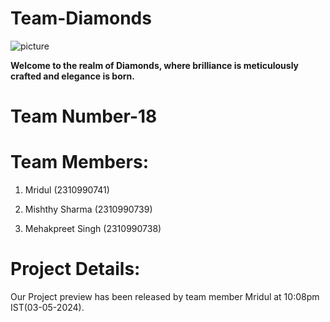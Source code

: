 # Team-Diamonds
![picture](https://encrypted-tbn0.gstatic.com/images?q=tbn:ANd9GcRmrCHU3UIBr131y7fm4Q0GrdK6P27NRlkWW1Pq3tuazY0NgoWhGvjC0j2Oxjg4Jr_F2pE&usqp=CAU)

__Welcome to the realm of Diamonds, where brilliance is meticulously crafted and elegance is born.__

# Team Number-18

# Team Members:

1. Mridul (2310990741)

2. Mishthy Sharma (2310990739)

3. Mehakpreet Singh (2310990738)

# Project Details:
Our Project preview has been released by team member Mridul at 10:08pm IST(03-05-2024).




